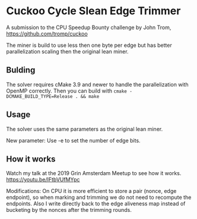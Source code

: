# Cuckoo Cycle Slean Edge Trimmer

A submission to the CPU Speedup Bounty challenge by John Trom,
https://github.com/tromp/cuckoo

The miner is build to use less then one byte per edge but has better 
parallelization scaling then the original lean miner. 


## Bulding

The solver requires cMake 3.9 and newer to handle the parallelization 
with OpenMP correctly.
Then you can build with
`cmake -DCMAKE_BUILD_TYPE=Release . && make `

## Usage

The solver uses the same parameters as the original lean miner.

New parameter:
Use -e  to set the number of edge bits. 

## How it works

Watch my talk at the 2019 Grin Amsterdam Meetup to see how it works.
https://youtu.be/IFtbVUfMYpc

Modifications:
On CPU it is more efficient to store a pair (nonce, edge endpoint), so
when marking and trimming we do not need to recompute the endpoints. 
Also I write directly back to the edge aliveness map instead of bucketing
by the nonces after the trimming rounds.

